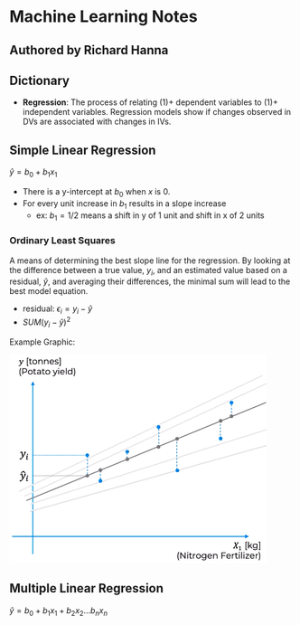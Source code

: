 # Machine Learning Notes
## Authored by Richard Hanna


## Dictionary

- **Regression**: The process of relating (1)+ dependent variables to (1)+ independent variables. Regression models show if changes observed in DVs are associated with changes in IVs.

## Simple Linear Regression

$\widehat{y} = b_0 + b_1 x_1$

- There is a y-intercept at $b_0$ when $x$ is 0.
- For every unit increase in $b_1$ results in a slope increase
  - ex: $b_1 = 1/2$ means a shift in y of 1 unit and shift in x of 2 units

### Ordinary Least Squares

A means of determining the best slope line for the regression. By looking at the difference between a true value, $y_i$, and an estimated value based on a residual, $\widehat{y}$, and averaging their differences, the minimal sum will lead to the best model equation.

- residual: ${\epsilon}_i = y_i - \widehat{y}$
- $SUM(y_i - \widehat{y})^2$

Example Graphic:

![Ordinary Least Squares Regression](/images/ordinary_least_squares_reg.png)

## Multiple Linear Regression

$\widehat{y} = b_0 + b_1x_1 + b_2 x_2 ... b_n x_n$